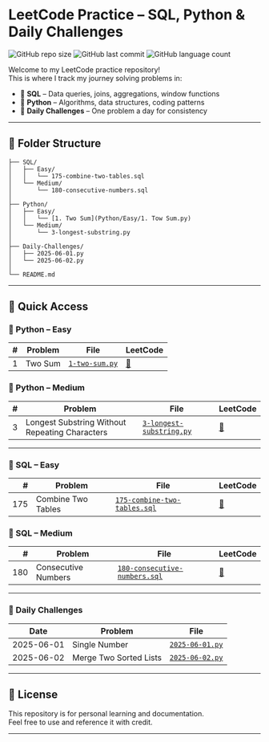 # LeetCode Practice – SQL, Python & Daily Challenges

![GitHub repo size](https://img.shields.io/github/repo-size/Md-ShahNawaj/leetcode-practice)
![GitHub last commit](https://img.shields.io/github/last-commit/Md-ShahNawaj/leetcode-practice)
![GitHub language count](https://img.shields.io/github/languages/count/Md-ShahNawaj/leetcode-practice)

Welcome to my LeetCode practice repository!  
This is where I track my journey solving problems in:

- 🐘 **SQL** – Data queries, joins, aggregations, window functions  
- 🐍 **Python** – Algorithms, data structures, coding patterns  
- 📅 **Daily Challenges** – One problem a day for consistency

---

## 📁 Folder Structure
```leetcode-practice/
├── SQL/
│   ├── Easy/
│   │   └── 175-combine-two-tables.sql
│   └── Medium/
│       └── 180-consecutive-numbers.sql
│
├── Python/
│   ├── Easy/
│   │   └── [1. Two Sum](Python/Easy/1. Tow Sum.py)
│   └── Medium/
│       └── 3-longest-substring.py
│
├── Daily-Challenges/
│   ├── 2025-06-01.py
│   └── 2025-06-02.py
│
└── README.md
```

---

## 🔗 Quick Access

### 🐍 Python – Easy

| # | Problem | File | LeetCode |
|--:|---------|------|----------|
| 1 | Two Sum | [`1-two-sum.py`](./Python/Easy/1-two-sum.py) | [🔗](https://leetcode.com/problems/two-sum/) |

### 🐍 Python – Medium

| # | Problem | File | LeetCode |
|--:|---------|------|----------|
| 3 | Longest Substring Without Repeating Characters | [`3-longest-substring.py`](./Python/Medium/3-longest-substring.py) | [🔗](https://leetcode.com/problems/longest-substring-without-repeating-characters/) |

---

### 🐘 SQL – Easy

| # | Problem | File | LeetCode |
|--:|---------|------|----------|
| 175 | Combine Two Tables | [`175-combine-two-tables.sql`](./SQL/Easy/175-combine-two-tables.sql) | [🔗](https://leetcode.com/problems/combine-two-tables/) |

### 🐘 SQL – Medium

| # | Problem | File | LeetCode |
|--:|---------|------|----------|
| 180 | Consecutive Numbers | [`180-consecutive-numbers.sql`](./SQL/Medium/180-consecutive-numbers.sql) | [🔗](https://leetcode.com/problems/consecutive-numbers/) |

---

### 📅 Daily Challenges

| Date | Problem | File |
|------|---------|------|
| 2025-06-01 | Single Number | [`2025-06-01.py`](./Daily-Challenges/2025-06-01.py) |
| 2025-06-02 | Merge Two Sorted Lists | [`2025-06-02.py`](./Daily-Challenges/2025-06-02.py) |

---

## 📄 License

This repository is for personal learning and documentation.  
Feel free to use and reference it with credit.

---




